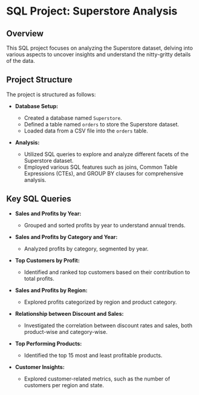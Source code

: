 # SQL Project: Superstore Analysis

## Overview

This SQL project focuses on analyzing the Superstore dataset, delving into various aspects to uncover insights and understand the nitty-gritty details of the data.

## Project Structure

The project is structured as follows:

- **Database Setup:**
  - Created a database named `Superstore`.
  - Defined a table named `orders` to store the Superstore dataset.
  - Loaded data from a CSV file into the `orders` table.

- **Analysis:**
  - Utilized SQL queries to explore and analyze different facets of the Superstore dataset.
  - Employed various SQL features such as joins, Common Table Expressions (CTEs), and GROUP BY clauses for comprehensive analysis.

## Key SQL Queries

- **Sales and Profits by Year:**
  - Grouped and sorted profits by year to understand annual trends.

- **Sales and Profits by Category and Year:**
  - Analyzed profits by category, segmented by year.

- **Top Customers by Profit:**
  - Identified and ranked top customers based on their contribution to total profits.

- **Sales and Profits by Region:**
  - Explored profits categorized by region and product category.

- **Relationship between Discount and Sales:**
  - Investigated the correlation between discount rates and sales, both product-wise and category-wise.

- **Top Performing Products:**
  - Identified the top 15 most and least profitable products.

- **Customer Insights:**
  - Explored customer-related metrics, such as the number of customers per region and state.
